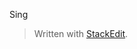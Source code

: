 
Sing

> Written with [StackEdit](https://stackedit.io/).
<!--stackedit_data:
eyJoaXN0b3J5IjpbODg0MzE4MDM3LDczMDk5ODExNl19
-->